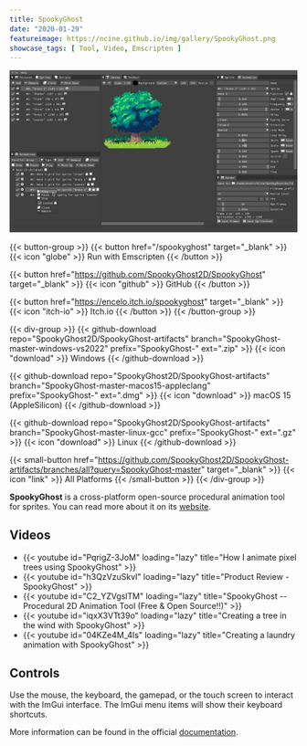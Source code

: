 ```yaml
---
title: SpookyGhost
date: "2020-01-29"
featureimage: https://ncine.github.io/img/gallery/SpookyGhost.png
showcase_tags: [ Tool, Video, Emscripten ]
---
```


![SpookyGhost](/img/gallery/SpookyGhost.png)

{{< button-group >}}
{{< button href="/spookyghost" target="_blank" >}}
{{< icon "globe" >}} Run with Emscripten
{{< /button >}}

{{< button href="https://github.com/SpookyGhost2D/SpookyGhost" target="_blank" >}}
{{< icon "github" >}} GitHub
{{< /button >}}

{{< button href="https://encelo.itch.io/spookyghost" target="_blank" >}}
{{< icon "itch-io" >}} Itch.io
{{< /button >}}
{{< /button-group >}}

{{< div-group >}}
{{< github-download repo="SpookyGhost2D/SpookyGhost-artifacts" branch="SpookyGhost-master-windows-vs2022" prefix="SpookyGhost-" ext=".zip" >}}
{{< icon "download" >}} Windows
{{< /github-download >}}

{{< github-download repo="SpookyGhost2D/SpookyGhost-artifacts" branch="SpookyGhost-master-macos15-appleclang" prefix="SpookyGhost-" ext=".dmg" >}}
{{< icon "download" >}} macOS 15 (AppleSilicon)
{{< /github-download >}}

{{< github-download repo="SpookyGhost2D/SpookyGhost-artifacts" branch="SpookyGhost-master-linux-gcc" prefix="SpookyGhost-" ext=".gz" >}}
{{< icon "download" >}} Linux
{{< /github-download >}}

{{< small-button href="https://github.com/SpookyGhost2D/SpookyGhost-artifacts/branches/all?query=SpookyGhost-master" target="_blank" >}}
{{< icon "link" >}} All Platforms
{{< /small-button >}}
{{< /div-group >}}

**SpookyGhost** is a cross-platform open-source procedural animation tool for sprites.
You can read more about it on its [website](https://encelo.itch.io/spookyghost).

## Videos

- {{< youtube id="PqrigZ-3JoM" loading="lazy" title="How I animate pixel trees using SpookyGhost" >}}
- {{< youtube id="h3QzVzuSkvI" loading="lazy" title="Product Review - SpookyGhost" >}}
- {{< youtube id="C2_YZVgslTM" loading="lazy" title="SpookyGhost -- Procedural 2D Animation Tool (Free & Open Source!!)" >}}
- {{< youtube id="iqxX3VTt39o" loading="lazy" title="Creating a tree in the wind with SpookyGhost" >}}
- {{< youtube id="04KZe4M_4Is" loading="lazy" title="Creating a laundry animation with SpookyGhost" >}}

## Controls

Use the mouse, the keyboard, the gamepad, or the touch screen to interact with the ImGui interface.
The ImGui menu items will show their keyboard shortcuts.

More information can be found in the official [documentation](https://spookyghost2d.github.io/docs/).

